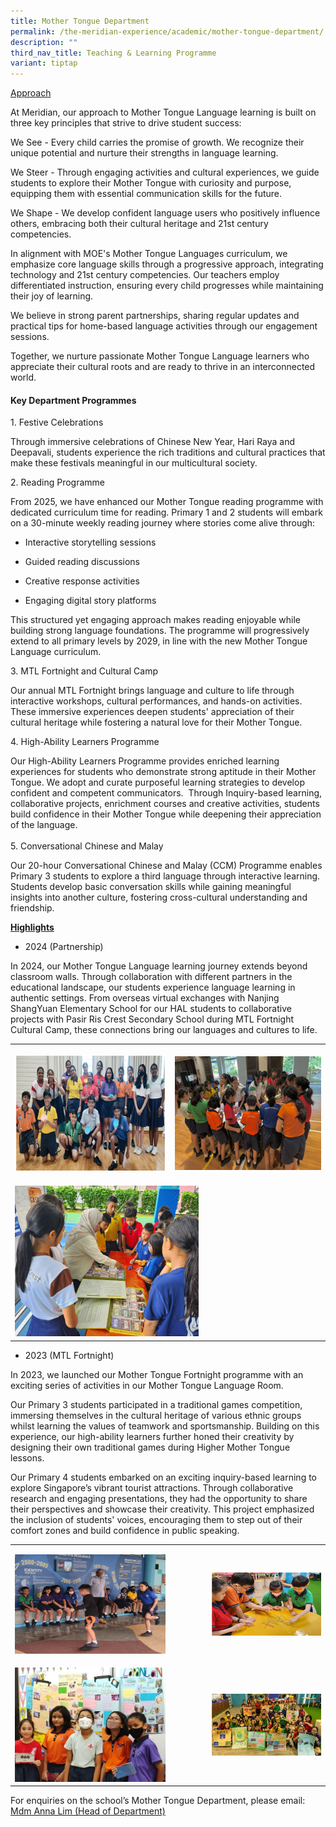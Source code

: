```yaml
---
title: Mother Tongue Department
permalink: /the-meridian-experience/academic/mother-tongue-department/
description: ""
third_nav_title: Teaching & Learning Programme
variant: tiptap
---
```

<p><u>Approach</u>
</p>
<p>At Meridian, our approach to Mother Tongue Language learning is built
on three key principles that strive to drive student success:</p>
<p>We See - Every child carries the promise of growth. We recognize their
unique potential and nurture their strengths in language learning.</p>
<p>We Steer - Through engaging activities and cultural experiences, we guide
students to explore their Mother Tongue with curiosity and purpose, equipping
them with essential communication skills for the future.</p>
<p>We Shape - We develop confident language users who positively influence
others, embracing both their cultural heritage and 21st century competencies.</p>
<p>In alignment with MOE's Mother Tongue Languages curriculum, we emphasize
core language skills through a progressive approach, integrating technology
and 21st century competencies. Our teachers employ differentiated instruction,
ensuring every child progresses while maintaining their joy of learning.</p>
<p>We believe in strong parent partnerships, sharing regular updates and
practical tips for home-based language activities through our engagement
sessions.</p>
<p>Together, we nurture passionate Mother Tongue Language learners who appreciate
their cultural roots and are ready to thrive in an interconnected world.</p>
<p></p>
<h4>Key Department Programmes</h4>
<p>1. Festive Celebrations</p>
<p>Through immersive celebrations of Chinese New Year, Hari Raya and Deepavali,
students experience the rich traditions and cultural practices that make
these festivals meaningful in our multicultural society.</p>
<p>2. Reading Programme</p>
<p>From 2025, we have enhanced our Mother Tongue reading programme with dedicated
curriculum time for reading. Primary 1 and 2 students will embark on a
30-minute weekly reading journey where stories come alive through:</p>
<ul data-tight="true" class="tight">
<li>
<p>Interactive storytelling sessions</p>
</li>
<li>
<p>Guided reading discussions</p>
</li>
<li>
<p>Creative response activities</p>
</li>
<li>
<p>Engaging digital story platforms</p>
</li>
</ul>
<p>This structured yet engaging approach makes reading enjoyable while building
strong language foundations. The programme will progressively extend to
all primary levels by 2029, in line with the new Mother Tongue Language
curriculum.</p>
<p></p>
<p>3. MTL Fortnight and Cultural Camp</p>
<p>Our annual MTL Fortnight brings language and culture to life through interactive
workshops, cultural performances, and hands-on activities. These immersive
experiences deepen students' appreciation of their cultural heritage while
fostering a natural love for their Mother Tongue.</p>
<p></p>
<p>4. High-Ability Learners Programme &nbsp;</p>
<p>Our High-Ability Learners Programme provides enriched learning experiences
for students who demonstrate strong aptitude in their Mother Tongue. We
adopt and curate purposeful learning strategies to develop confident and
competent communicators.&nbsp; Through Inquiry-based learning, collaborative
projects, enrichment courses and creative activities, students build confidence
in their Mother Tongue while deepening their appreciation of the language.
<br>
<br>5. Conversational Chinese and Malay</p>
<p>Our 20-hour Conversational Chinese and Malay (CCM) Programme enables Primary
3 students to explore a third language through interactive learning. Students
develop basic conversation skills while gaining meaningful insights into
another culture, fostering cross-cultural understanding and friendship.</p>
<p></p>
<p><strong><u>Highlights</u></strong>
</p>
<ul data-tight="true" class="tight">
<li>
<p>2024 (Partnership)</p>
</li>
</ul>
<p>In 2024, our Mother Tongue Language learning journey extends beyond classroom
walls. Through collaboration with different partners in the educational
landscape, our students experience language learning in authentic settings.
From overseas virtual exchanges with Nanjing ShangYuan Elementary School
for our HAL students to collaborative projects with Pasir Ris Crest Secondary
School during MTL Fortnight Cultural Camp, these connections bring our
languages and cultures to life.</p>
<table style="minWidth: 50px">
<colgroup>
<col>
<col>
</colgroup>
<tbody>
<tr>
<td rowspan="1" colspan="1">
<p></p>
<div class="isomer-image-wrapper">
<img style="width: 100%" height="auto" width="100%" alt="" src="/images/The Meridian Experience/Mother Tongue Dept/2025MTL_1.png">
</div>
</td>
<td rowspan="1" colspan="1">
<p></p>
<div class="isomer-image-wrapper">
<img style="width: 100%" height="auto" width="100%" alt="" src="/images/The Meridian Experience/Mother Tongue Dept/2025MTL_2.png">
</div>
</td>
</tr>
<tr>
<td rowspan="1" colspan="2">
<p></p>
<div class="isomer-image-wrapper">
<img style="width: 60%;" height="auto" width="100%" alt="" src="/images/The Meridian Experience/Mother Tongue Dept/2025MTL_3.png">
</div>
</td>
</tr>
</tbody>
</table>
<ul data-tight="true" class="tight">
<li>
<p>2023 (MTL Fortnight)</p>
</li>
</ul>
<p>In 2023, we launched our Mother Tongue Fortnight programme with an exciting
series of activities in our Mother Tongue Language Room.</p>
<p></p>
<p>Our Primary 3 students participated in a traditional games competition,
immersing themselves in the cultural heritage of various ethnic groups
whilst learning the values of teamwork and sportsmanship. Building on this
experience, our high-ability learners further honed their creativity by
designing their own traditional games during Higher Mother Tongue lessons.</p>
<p></p>
<p>Our Primary 4 students embarked on an exciting inquiry-based learning
to explore Singapore’s vibrant tourist attractions. Through collaborative
research and engaging presentations, they had the opportunity to share
their perspectives and showcase their creativity. This project emphasized
the inclusion of students' voices, encouraging them to step out of their
comfort zones and build confidence in public speaking.</p>
<p></p>
<table style="minWidth: 50px">
<colgroup>
<col>
<col>
</colgroup>
<tbody>
<tr>
<td rowspan="1" colspan="1">
<p></p>
<div class="isomer-image-wrapper">
<img style="width: 80%;" height="auto" width="100%" alt="" src="/images/The Meridian Experience/Mother Tongue Dept/2025MTL_4.png">
</div>
</td>
<td rowspan="1" colspan="1">
<p></p>
<div class="isomer-image-wrapper">
<img style="width: 100%;" height="auto" width="100%" alt="" src="/images/The Meridian Experience/Mother Tongue Dept/2025MTL_5.png">
</div>
</td>
</tr>
<tr>
<td rowspan="1" colspan="1">
<p></p>
<div class="isomer-image-wrapper">
<img style="width: 80%;" height="auto" width="100%" alt="" src="/images/The Meridian Experience/Mother Tongue Dept/2025MTL_6.jpg">
</div>
</td>
<td rowspan="1" colspan="1">
<p></p>
<div class="isomer-image-wrapper">
<img style="width: 100%;" height="auto" width="100%" alt="" src="/images/The Meridian Experience/Mother Tongue Dept/2025MTL_7.jpg">
</div>
</td>
</tr>
</tbody>
</table>
<p>For enquiries on the school’s Mother Tongue Department, please email:
<br><a href="mailto:anna_lim_lin_lin@moe.edu.sg" rel="noopener noreferrer nofollow" target="_blank">Mdm Anna Lim (Head of Department)</a>
</p>